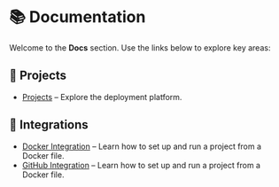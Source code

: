 # 📚 Documentation

Welcome to the **Docs** section. Use the links below to explore key areas:

## 📂 Projects
- [Projects](./Projects/) – Explore the deployment platform. 

## 🔌 Integrations
- [Docker Integration](./Docker-Integration/) – Learn how to set up and run a project from a Docker file.  
- [GitHub Integration](./GitHub-Integration/) – Learn how to set up and run a project from a Docker file.

 


